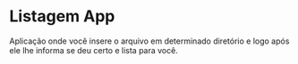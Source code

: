 # Listagem App

Aplicação onde você insere o arquivo em determinado diretório e logo após ele lhe informa se deu certo e lista para você.
